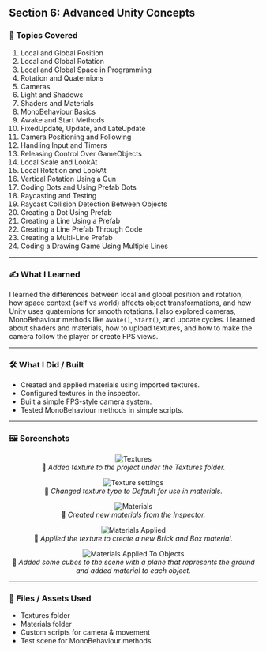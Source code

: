 ## Section 6: Advanced Unity Concepts

### 📌 Topics Covered  

1. Local and Global Position  
2. Local and Global Rotation  
3. Local and Global Space in Programming  
4. Rotation and Quaternions  
5. Cameras  
6. Light and Shadows  
7. Shaders and Materials  
8. MonoBehaviour Basics  
9. Awake and Start Methods  
10. FixedUpdate, Update, and LateUpdate  
11. Camera Positioning and Following  
12. Handling Input and Timers  
13. Releasing Control Over GameObjects  
14. Local Scale and LookAt  
15. Local Rotation and LookAt  
16. Vertical Rotation Using a Gun  
17. Coding Dots and Using Prefab Dots  
18. Raycasting and Testing  
19. Raycast Collision Detection Between Objects  
20. Creating a Dot Using Prefab  
21. Creating a Line Using a Prefab  
22. Creating a Line Prefab Through Code  
23. Creating a Multi-Line Prefab  
24. Coding a Drawing Game Using Multiple Lines  

---

### ✍️ What I Learned

I learned the differences between local and global position and rotation, how space context (self vs world) affects object transformations, and how Unity uses quaternions for smooth rotations. I also explored cameras, MonoBehaviour methods like `Awake()`, `Start()`, and update cycles. I learned about shaders and materials, how to upload textures, and how to make the camera follow the player or create FPS views.

---

### 🛠️ What I Did / Built  

* Created and applied materials using imported textures.  
* Configured textures in the inspector.  
* Built a simple FPS-style camera system.  
* Tested MonoBehaviour methods in simple scripts.

---

### 🖼️ Screenshots  

<div align="center">

![Textures](https://i.imgur.com/kpssQdZ.png)  
📌 *Added texture to the project under the Textures folder.*

![Texture settings](https://i.imgur.com/XMw0hJA.png)  
📌 *Changed texture type to Default for use in materials.*

![Materials](https://i.imgur.com/vX9XqLJ.png)  
📌 *Created new materials from the Inspector.*

![Materials Applied](https://i.imgur.com/WSMpYe5.png)  
📌 *Applied the texture to create a new Brick and Box material.*

![Materials Applied To Objects](https://imgur.com/RZ5WYmP)  
📌 *Added some cubes to the scene with a plane that represents the ground and added material to each object.*

</div>

---

### 📁 Files / Assets Used  

* Textures folder  
* Materials folder  
* Custom scripts for camera & movement  
* Test scene for MonoBehaviour methods  
